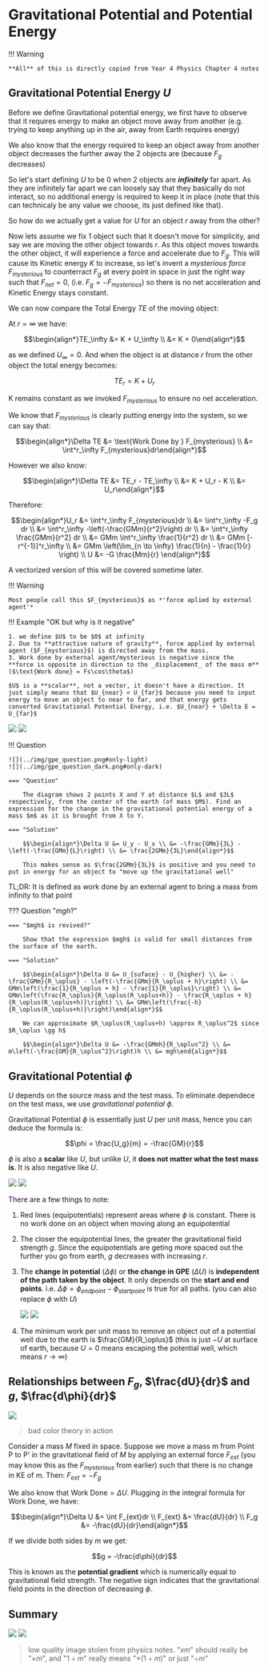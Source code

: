 # Gravitational Potential and Potential Energy

!!! Warning

    **All** of this is directly copied from Year 4 Physics Chapter 4 notes

## Gravitational Potential Energy $U$

Before we define Gravitational potential energy, we first have to observe that it requires energy to make an object move away from another (e.g. trying to keep anything up in the air, away from Earth requires energy)

We also know that the energy required to keep an object away from another object decreases the further away the 2 objects are (because $F_g$ decreases)

So let's start defining $U$ to be $0$ when 2 objects are _**infinitely**_ far apart. As they are infinitely far apart we can loosely say that they basically do not interact, so no additional energy is required to keep it in place (note that this can technicaly be any value we choose, its just defined like that).

So how do we actually get a value for $U$ for an object $r$ away from the other?

Now lets assume we fix 1 object such that it doesn't move for simplicity, and say we are moving the other object towards $r$.
As this object moves towards the other object, it will experience a force and accelerate due to $F_g$. This will cause its Kinetic energy $K$ to increase, so let's invent a _mysterious force_ $F_{mysterious}$ to counterract $F_g$ at every point in space in just the right way such that $F_{net} = 0$, (i.e. $F_g = -F_{mysterious}$) so there is no net acceleration and Kinetic Energy stays constant.

We can now compare the Total Energy $TE$ of the moving object:

At $r=\infty$ we have:

$$\begin{align*}TE_\infty &= K + U_\infty \\ &= K + 0\end{align*}$$

as we defined $U_\infty = 0$. And when the object is at distance $r$ from the other object the total energy becomes:

$$TE_r = K + U_r$$

K remains constant as we invoked $F_{mysterious}$ to ensure no net acceleration.

We know that $F_{mysterious}$ is clearly putting energy into the system, so we can say that:

$$\begin{align*}\Delta TE &= \text{Work Done by } F_{mysterious} \\ &= \int^r_\infty F_{mysterious}dr\end{align*}$$

However we also know:

$$\begin{align*}\Delta TE &= TE_r - TE_\infty \\ &= K + U_r - K \\ &= U_r\end{align*}$$

Therefore:

$$\begin{align*}U_r &= \int^r_\infty F_{mysterious}dr \\ &= \int^r_\infty -F_g dr \\ &= \int^r_\infty -\left(-\frac{GMm}{r^2}\right) dr \\ &= \int^r_\infty \frac{GMm}{r^2} dr \\ &= GMm \int^r_\infty \frac{1}{r^2} dr \\ &= GMm [-r^{-1}]^r_\infty \\ &= GMm \left(\lim_{n \to \infty} \frac{1}{n} - \frac{1}{r} \right) \\ U &= -G \frac{Mm}{r}  \end{align*}$$

A vectorized version of this will be covered sometime later.

!!! Warning

    Most people call this $F_{mysterious}$ as *'force aplied by external agent'*

!!! Example "OK but why is it negative"

    1. we define $U$ to be $0$ at infinity
    2. Due to **attractive nature of gravity**, force applied by external agent ($F_{mysterious}$) is directed away from the mass.
    3. Work done by external agent/mysterious is negative since the **force is opposite in direction to the _displacement_ of the mass m** ($\text{Work done} = Fs\cos\theta$)

    $U$ is a **scalar**, not a vector, it doesn't have a direction. It just simply means that $U_{near} < U_{far}$ because you need to input energy to move an object to near to far, and that energy gets converted Gravitational Potential Energy, i.e. $U_{near} + \Delta E = U_{far}$

![](../img/gravitational_potential_energy.png#only-light)
![](../img/gravitational_potential_energy_dark.png#only-dark)

!!! Question

    ![](../img/gpe_question.png#only-light)
    ![](../img/gpe_question_dark.png#only-dark)

    === "Question"

        The diagram shows 2 points X and Y at distance $L$ and $3L$ respectively, from the center of the earth (of mass $M$). Find an expression for the change in the gravitational potential energy of a mass $m$ as it is brought from X to Y.

    === "Solution"

        $$\begin{align*}\Delta U &= U_y - U_x \\ &= -\frac{GMm}{3L} - \left(-\frac{GMm}{L}\right) \\ &= \frac{2GMm}{3L}\end{align*}$$

        This makes sense as $\frac{2GMm}{3L}$ is positive and you need to put in energy for an object to "move up the gravitational well"

TL;DR: It is defined as work done by an external agent to bring a mass from infinity to that point

??? Question "$mgh$?"

    === "$mgh$ is revived?"

        Show that the expression $mgh$ is valid for small distances from the surface of the earth.

    === "Solution"

        $$\begin{align*}\Delta U &= U_{suface} - U_{higher} \\ &= -\frac{GMm}{R_\oplus} - \left(-\frac{GMm}{R_\oplus + h}\right) \\ &= GMm\left(\frac{1}{R_\oplus + h} - \frac{1}{R_\oplus}\right) \\ &= GMm\left(\frac{R_\oplus}{R_\oplus(R_\oplus+h)} - \frac{R_\oplus + h}{R_\oplus(R_\oplus+h)}\right) \\ &= GMm\left(\frac{-h}{R_\oplus(R_\oplus+h)}\right)\end{align*}$$

        We can approximate $R_\oplus(R_\oplus+h) \approx R_\oplus^2$ since $R_\oplus \gg h$

        $$\begin{align*}\Delta U &= -\frac{GMmh}{R_\oplus^2} \\ &= m\left(-\frac{GM}{R_\oplus^2}\right)h \\ &= mgh\end{align*}$$

## Gravitational Potential $\phi$

$U$ depends on the source mass and the test mass.
To eliminate dependece on the test mass, we use _gravitational potential_ $\phi$.

Gravitational Potential $\phi$ is essentially just $U$ per unit mass, hence you can deduce the formula is:

$$\phi = \frac{U_g}{m} = -\frac{GM}{r}$$

$\phi$ is also a **scalar** like $U$, but unlike $U$, it **does not matter what the test mass is**. It is also negative like $U$.

![](../img/Gravitational_field_Earth_lines_equipotentials.svg#only-light)
![](../img/Gravitational_field_Earth_lines_equipotentials_dark.svg#only-dark)

There are a few things to note:

1. Red lines (equipotentials) represent areas where $\phi$ is constant. There is no work done on an object when moving along an equipotential

2. The closer the equipotential lines, the greater the gravitational field strength $g$. Since the equipotentials are geting more spaced out the further you go from earth, $g$ decreases with increasing $r$.

3. The **change in potential** ($\Delta\phi$) or **the change in GPE** ($\Delta U$) is **independent of the path taken by the object**. It only depends on the **start and end points**. i.e. $\Delta\phi = \phi_{endpoint} - \phi_{startpoint}$ is true for all paths. (you can also replace $\phi$ with $U$)

    ![](../img/conservative_force.png#only-light)
    ![](../img/conservative_force_dark.png#only-dark)

4. The minimum work per unit mass to remove an object out of a potential well due to the earth is $\frac{GM}{R_\oplus}$ (this is just $-U$ at surface of earth, because $U=0$ means escaping the potential well, which means $r\rightarrow\infty$)

## Relationships between $F_g$, $\frac{dU}{dr}$ and $g$, $\frac{d\phi}{dr}$

![](../img/gravitational_potential_relationship.png)

> bad color theory in action

Consider a mass $M$ fixed in space. Suppose we move a mass m from Point P to P' in the gravitational field of $M$ by applying an external force $F_{ext}$ (you may know this as the $F_{mysterious}$ from earlier) such that there is no change in KE of $m$. Then: $F_{ext} = -F_g$

We also know that $\text{Work Done} = \Delta U$. Plugging in the integral formula for Work Done, we have:

$$\begin{align*}\Delta U &= \int F_{ext}dr \\ F_{ext} &= \frac{dU}{dr} \\ F_g &= -\frac{dU}{dr}\end{align*}$$

If we divide both sides by $m$ we get:

$$g = -\frac{d\phi}{dr}$$

This is known as the **potential gradient** which is numerically equal to gravitational field strength. The negative sign indicates that the gravitational field points in the direction of decreasing $\phi$.

## Summary

![](../img/gravitational_relationships_summary.png#only-light)
![](../img/gravitational_relationships_summary_dark.png#only-dark)

> low quality image stolen from physics notes. "$xm$" should really be "$\times m$", and "$1 \div m$" really means "$\times (1\div m)$" or just "$\div m$"
